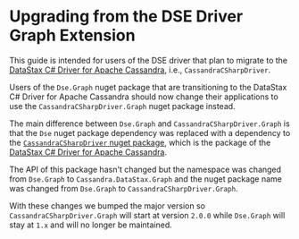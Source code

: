 # Upgrading from the DSE Driver Graph Extension

This guide is intended for users of the DSE driver that plan to migrate to the [DataStax C# Driver for Apache Cassandra][driver], i.e., `CassandraCSharpDriver`.

Users of the `Dse.Graph` nuget package that are transitioning to the DataStax C# Driver for Apache Cassandra should now change their applications to use the `CassandraCSharpDriver.Graph` nuget package instead.

The main difference between `Dse.Graph` and `CassandraCSharpDriver.Graph` is that the `Dse` nuget package dependency was replaced with a dependency to the [`CassandraCSharpDriver` nuget package][driver-nuget], which is the package of the [DataStax C# Driver for Apache Cassandra][driver].

The API of this package hasn't changed but the namespace was changed from `Dse.Graph` to `Cassandra.DataStax.Graph` and the nuget package name was changed from `Dse.Graph` to `CassandraCSharpDriver.Graph`.

With these changes we bumped the major version so `CassandraCSharpDriver.Graph` will start at version `2.0.0` while `Dse.Graph` will stay at `1.x` and will no longer be maintained.

[driver]: http://docs.datastax.com/en/developer/csharp-driver/latest/
[driver-nuget]: https://www.nuget.org/packages/CassandraCSharpDriver
